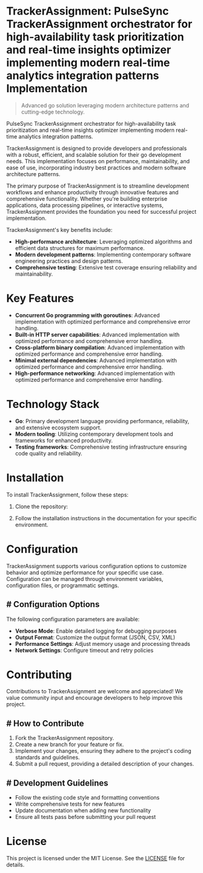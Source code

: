 <!-- fallback_TrackerAssignment_20250805055229_98801 -->

# TrackerAssignment: PulseSync TrackerAssignment orchestrator for high-availability task prioritization and real-time insights optimizer implementing modern real-time analytics integration patterns Implementation
> Advanced go solution leveraging modern architecture patterns and cutting-edge technology.

PulseSync TrackerAssignment orchestrator for high-availability task prioritization and real-time insights optimizer implementing modern real-time analytics integration patterns.

TrackerAssignment is designed to provide developers and professionals with a robust, efficient, and scalable solution for their go development needs. This implementation focuses on performance, maintainability, and ease of use, incorporating industry best practices and modern software architecture patterns.

The primary purpose of TrackerAssignment is to streamline development workflows and enhance productivity through innovative features and comprehensive functionality. Whether you're building enterprise applications, data processing pipelines, or interactive systems, TrackerAssignment provides the foundation you need for successful project implementation.

TrackerAssignment's key benefits include:

* **High-performance architecture**: Leveraging optimized algorithms and efficient data structures for maximum performance.
* **Modern development patterns**: Implementing contemporary software engineering practices and design patterns.
* **Comprehensive testing**: Extensive test coverage ensuring reliability and maintainability.

# Key Features

* **Concurrent Go programming with goroutines**: Advanced implementation with optimized performance and comprehensive error handling.
* **Built-in HTTP server capabilities**: Advanced implementation with optimized performance and comprehensive error handling.
* **Cross-platform binary compilation**: Advanced implementation with optimized performance and comprehensive error handling.
* **Minimal external dependencies**: Advanced implementation with optimized performance and comprehensive error handling.
* **High-performance networking**: Advanced implementation with optimized performance and comprehensive error handling.

# Technology Stack

* **Go**: Primary development language providing performance, reliability, and extensive ecosystem support.
* **Modern tooling**: Utilizing contemporary development tools and frameworks for enhanced productivity.
* **Testing frameworks**: Comprehensive testing infrastructure ensuring code quality and reliability.

# Installation

To install TrackerAssignment, follow these steps:

1. Clone the repository:


2. Follow the installation instructions in the documentation for your specific environment.

# Configuration

TrackerAssignment supports various configuration options to customize behavior and optimize performance for your specific use case. Configuration can be managed through environment variables, configuration files, or programmatic settings.

## # Configuration Options

The following configuration parameters are available:

* **Verbose Mode**: Enable detailed logging for debugging purposes
* **Output Format**: Customize the output format (JSON, CSV, XML)
* **Performance Settings**: Adjust memory usage and processing threads
* **Network Settings**: Configure timeout and retry policies

# Contributing

Contributions to TrackerAssignment are welcome and appreciated! We value community input and encourage developers to help improve this project.

## # How to Contribute

1. Fork the TrackerAssignment repository.
2. Create a new branch for your feature or fix.
3. Implement your changes, ensuring they adhere to the project's coding standards and guidelines.
4. Submit a pull request, providing a detailed description of your changes.

## # Development Guidelines

* Follow the existing code style and formatting conventions
* Write comprehensive tests for new features
* Update documentation when adding new functionality
* Ensure all tests pass before submitting your pull request

# License

This project is licensed under the MIT License. See the [LICENSE](https://github.com/coralnws/TrackerAssignment/blob/main/LICENSE) file for details.
